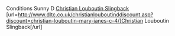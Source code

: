 Conditions Sunny D
 <a href="http://www.dltc.co.uk/christianlouboutinddiscount.asp?discount=christian-louboutin-mary-janes-c-4/" >Christian Louboutin Slingback</a>
[url=http://www.dltc.co.uk/christianlouboutinddiscount.asp?discount=christian-louboutin-mary-janes-c-4/]Christian Louboutin Slingback[/url]